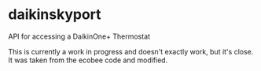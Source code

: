 # daikinskyport
API for accessing a DaikinOne+ Thermostat

This is currently a work in progress and doesn't exactly work, but it's close.  It was taken from the ecobee code and modified.
